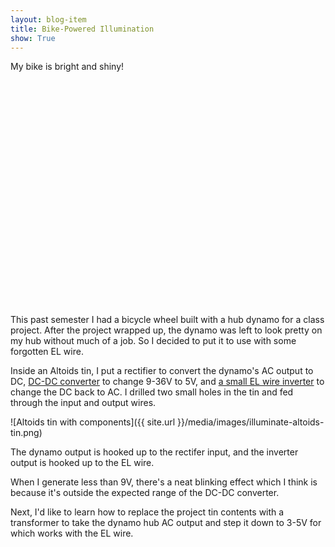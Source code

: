 ```yaml
---
layout: blog-item
title: Bike-Powered Illumination
show: True
---
```


My bike is bright and shiny!

<object>
    <param name="movie" value="http://www.youtube.com/v/GSZaWNels7E?version=3&amp;feature=player_detailpage" />
    <param name="allowFullScreen" value="true" />
    <param name="allowScriptAccess" value="always" />
    <embed src="http://www.youtube.com/v/GSZaWNels7E?version=3&amp;feature=player_detailpage" type="application/x-shockwave-flash" allowfullscreen="true" allowScriptAccess="always" width="640" height="360" />
</object>

This past semester I had a bicycle wheel built with a hub dynamo for a class project. After the project wrapped up, the dynamo was left to look pretty on my hub without much of a job. So I decided to put it to use with some forgotten EL wire.

Inside an Altoids tin, I put a rectifier to convert the dynamo's AC output to DC, [DC-DC converter](http://www.ebay.com/itm/LM2577-DC-DC-Power-Supply-Step-up-Module-25W-Heatsink-/260775477112?pt=LH_DefaultDomain_0&hash=item3cb76dff78) to change 9-36V to 5V, and [a small EL wire inverter](http://www.coolight.com/product-p/ifw-3294.htm) to change the DC back to AC. I drilled two small holes in the tin and fed through the input and output wires.

![Altoids tin with components]({{ site.url }}/media/images/illuminate-altoids-tin.png)

The dynamo output is hooked up to the rectifer input, and the inverter output is hooked up to the EL wire.

When I generate less than 9V, there's a neat blinking effect which I think is because it's outside the expected range of the DC-DC converter.

Next, I'd like to learn how to replace the project tin contents with a transformer to take the dynamo hub AC output and step it down to 3-5V for which works with the EL wire.
